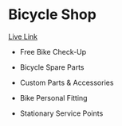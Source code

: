 # Bicycle Shop

[Live Link](https://bicycle-shop-73272.web.app/)

- Free Bike Check-Up

* Bicycle Spare Parts

* Custom Parts & Accessories

* Bike Personal Fitting

- Stationary Service Points
